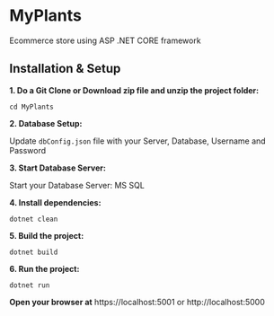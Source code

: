# MyPlants
Ecommerce store using ASP .NET CORE framework

## Installation & Setup


**1. Do a Git Clone or Download zip file and unzip the project folder:**

`cd MyPlants`


**2. Database Setup:**

Update `dbConfig.json` file with your Server, Database, Username and Password


**3. Start Database Server:**

Start your Database Server: MS SQL


**4. Install dependencies:**

`dotnet clean`


**5. Build the project:**

`dotnet build`


**6. Run the project:**

`dotnet run`


**Open your browser at** https://localhost:5001 or http://localhost:5000
